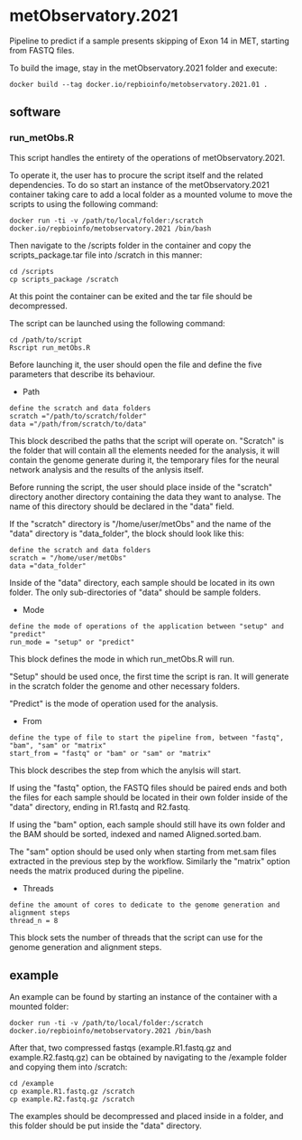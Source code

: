 # metObservatory.2021
Pipeline to predict if a sample presents skipping of Exon 14 in MET, starting from FASTQ files.

To build the image, stay in the metObservatory.2021 folder and execute:

```
docker build --tag docker.io/repbioinfo/metobservatory.2021.01 .

```

## software

### run_metObs.R

This script handles the entirety of the operations of metObservatory.2021.

To operate it, the user has to procure the script itself and the related dependencies. To do so start an instance of the metObservatory.2021 container taking care to add a local folder as a mounted volume to move the scripts to using the following command:

```
docker run -ti -v /path/to/local/folder:/scratch docker.io/repbioinfo/metobservatory.2021 /bin/bash
```

Then navigate to the /scripts folder in the container and copy the scripts_package.tar file into /scratch in this manner:

```
cd /scripts
cp scripts_package /scratch
```

At this point the container can be exited and the tar file should be decompressed.

The script can be launched using the following command:

```
cd /path/to/script
Rscript run_metObs.R
```

Before launching it, the user should open the file and define the five parameters that describe its behaviour.

- Path

```
define the scratch and data folders
scratch ="/path/to/scratch/folder"
data ="/path/from/scratch/to/data"
```

This block described the paths that the script will operate on.
"Scratch" is the folder that will contain all the elements needed for the analysis, it will contain the genome generate during it, the temporary files for the neural network analysis and the results of the anlysis itself.

Before running the script, the user should place inside of the "scratch" directory another directory containing the data they want to analyse. The name of this directory should be declared in the "data" field. 

If the "scratch" directory is "/home/user/metObs" and the name of the "data" directory is "data_folder", the block should look like this:

```
define the scratch and data folders
scratch = "/home/user/metObs"
data ="data_folder"
```

Inside of the "data" directory, each sample should be located in its own folder. The only sub-directories of "data" should be sample folders.

- Mode

```
define the mode of operations of the application between "setup" and "predict"
run_mode = "setup" or "predict"
```

This block defines the mode in which run_metObs.R will run.

"Setup" should be used once, the first time the script is ran.
It will generate in the scratch folder the genome and other necessary folders.

"Predict" is the mode of operation used for the analysis.

- From

```
define the type of file to start the pipeline from, between "fastq", "bam", "sam" or "matrix"
start_from = "fastq" or "bam" or "sam" or "matrix"
```

This block describes the step from which the anylsis will start.

If using the "fastq" option, the FASTQ files should be paired ends and both the files for each sample should be located in their own folder inside of the "data" directory, ending in R1.fastq and R2.fastq.

If using the "bam" option, each sample should still have its own folder and the BAM should be sorted, indexed and named Aligned.sorted.bam.

The "sam" option should be used only when starting from met.sam files extracted in the previous step by the workflow. Similarly the "matrix" option needs the matrix produced during the pipeline.

- Threads

```
define the amount of cores to dedicate to the genome generation and alignment steps
thread_n = 8
```

This block sets the number of threads that the script can use for the genome generation and alignment steps.

## example

An example can be found by starting an instance of the container with a mounted folder:

```
docker run -ti -v /path/to/local/folder:/scratch docker.io/repbioinfo/metobservatory.2021 /bin/bash
```

After that, two compressed fastqs (example.R1.fastq.gz and example.R2.fastq.gz) can be obtained by navigating to the /example folder and copying them into /scratch:

```
cd /example
cp example.R1.fastq.gz /scratch
cp example.R2.fastq.gz /scratch
```

The examples should be decompressed and placed inside in a folder, and this folder should be put inside the "data" directory.